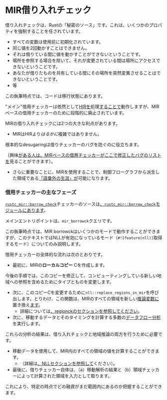 # <!--MIR borrow check--> MIR借り入れチェック

<!--The borrow check is Rust's "secret sauce"– it is tasked with enforcing a number of properties:-->
借り入れチェックは、Rustの「秘密のソース」です。これは、いくつかのプロパティを強制することを任されています。

- <!--That all variables are initialized before they are used.-->
   すべての変数は使用前に初期化されています。
- <!--That you can't move the same value twice.-->
   同じ値を2回動かすことはできません。
- <!--That you can't move a value while it is borrowed.-->
   それは借りている間に値を動かすことができないということです。
- <!--That you can't access a place while it is mutably borrowed (except through the reference).-->
   場所を参照する場合を除いて、それが変更されている間は場所にアクセスできないということです。
- <!--That you can't mutate a place while it is shared borrowed.-->
   あなたが借りたものを共有している間にその場所を突然変異させることはできないということです。
- <!--etc-->
   等

<!--At the time of this writing, the code is in a state of transition.-->
この執筆時点では、コードは移行状態にあります。
<!--The "main"borrow checker still works by processing [the HIR](hir.html), but that is being phased out in favor of the MIR-based borrow checker.-->
"メイン"借用チェッカーは依然として[HIRを](hir.html)処理[することで](hir.html)動作しますが、MIRベースの借用チェッカーのために段階的に廃止されています。
<!--Doing borrow checking on MIR has two key advantages:-->
MIRの借り入れチェックには2つの大きな利点があります。

- <!--The MIR is *far* less complex than the HIR;-->
   MIRはHIRより*はるかに*複雑ではありません。
<!--the radical desugaring helps prevent bugs in the borrow checker.-->
   根本的なdesugaringは借りチェッカーのバグを防ぐのに役立ちます。
<!--(If you're curious, you can see [a list of bugs that the MIR-based borrow checker fixes here][47366].)-->
   （興味[がある人は、MIRベースの借用チェッカーがここで修正したバグのリストを][47366]見ることができます）。
- <!--Even more importantly, using the MIR enables ["non-lexical lifetimes"][nll], which are regions derived from the control-flow graph.-->
   さらに重要なことに、MIRを使用することで、制御フローグラフから派生した領域である[「語彙外の生涯」が][nll]可能になります。

<!--[47366]: https://github.com/rust-lang/rust/issues/47366
 [nll]: http://rust-lang.github.io/rfcs/2094-nll.html
-->
[47366]: https://github.com/rust-lang/rust/issues/47366
 [nll]: http://rust-lang.github.io/rfcs/2094-nll.html


### <!--Major phases of the borrow checker--> 借用チェッカーの主なフェーズ

<!--The borrow checker source is found in [the `rustc_mir::borrow_check` module][b_c].-->
[`rustc_mir::borrow_check`][b_c]チェッカーのソースは[、`rustc_mir::borrow_check`モジュールにあります][b_c]。
<!--The main entry point is the `mir_borrowck` query.-->
メインエントリポイントは、`mir_borrowck`クエリです。
<!--At the time of this writing, MIR borrowck can operate in several modes, but this text will describe only the mode when NLL is enabled (what you get with `#![feature(nll)]`).-->
この執筆時点では、MIR borrowckはいくつかのモードで動作することができますが、このテキストではNLLが有効になっているモード（`#![feature(nll)]`取得するモード）についてのみ説明します。

[b_c]: https://github.com/rust-lang/rust/tree/master/src/librustc_mir/borrow_check

<!--The overall flow of the borrow checker is as follows:-->
借用チェッカーの全体的な流れは次のとおりです。

- <!--We first create a **local copy** C of the MIR.-->
   最初に、MIRの**ローカルコピー** Cを作成します。
<!--In the coming steps, we will modify this copy in place to modify the types and things to include references to the new regions that we are computing.-->
   今後の手順では、このコピーを修正して、コンピューティングしている新しい地域への参照を含めるためにタイプとものを変更します。
- <!--We then invoke `nll::replace_regions_in_mir` to modify this copy C. Among other things, this function will replace all of the regions in the MIR with fresh [inference variables](./appendix/glossary.html).-->
   次に、このコピーCを変更するために`nll::replace_regions_in_mir`を呼び出します。とりわけ、この関数は、MIRのすべての領域を新しい[推論変数に](./appendix/glossary.html)置き換え[ます](./appendix/glossary.html)。
  - <!--(More details can be found in [the regionck section](./mir/regionck.html).)-->
     詳細については[、regionckのセクションを参照してください](./mir/regionck.html)。
- <!--Next, we perform a number of [dataflow analyses](./appendix/background.html#dataflow) that compute what data is moved and when.-->
   次に、移動するデータとそのタイミングを計算する多数の[データフロー分析](./appendix/background.html#dataflow)を実行します。
<!--The results of these analyses are needed to do both borrow checking and region inference.-->
   これらの分析の結果は、借り入れチェックと地域推論の両方を行うために必要です。
- <!--Using the move data, we can then compute the values of all the regions in the MIR.-->
   移動データを使用して、MIR内のすべての領域の値を計算することができます。
  - <!--(More details can be found in [the NLL section](./mir/regionck.html).)-->
     （詳細は[、NLLセクションを参照して](./mir/regionck.html)ください）。
- <!--Finally, the borrow checker itself runs, taking as input (a) the results of move analysis and (b) the regions computed by the region checker.-->
   最後に、借りチェッカー自体は、（a）移動解析の結果と（b）領域チェッカーによって計算された領域を入力として取ります。
<!--This allows us to figure out which loans are still in scope at any particular point.-->
   これにより、特定の時点でどの融資がまだ範囲内にあるのか把握することができます。

